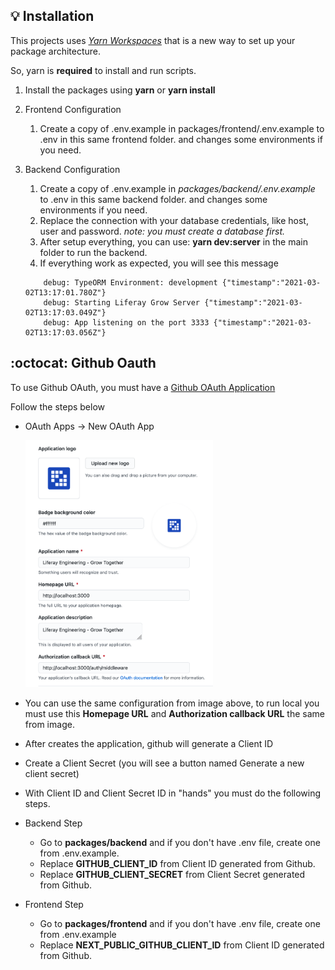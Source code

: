 ## :bulb: Installation 

This projects uses *[Yarn Workspaces](https://classic.yarnpkg.com/en/docs/workspaces/)* that is a new way to set up your package architecture.

So, yarn is **required** to install and run scripts.

1. Install the packages using **yarn** or **yarn install**
2. Frontend Configuration
    1. Create a copy of .env.example in packages/frontend/.env.example to .env in this same frontend folder. and changes some environments if you need.
3. Backend Configuration
    1. Create a copy of .env.example in *packages/backend/.env.example* to .env in this same backend folder. and changes some environments if you need.
    2. Replace the connection with your database credentials, like host, user and password. *note: you must create a database first.*
    3. After setup everything, you can use: **yarn dev:server** in the main folder to run the backend.
    4. If everything work as expected, you will see this message

    ```
        debug: TypeORM Environment: development {"timestamp":"2021-03-02T13:17:01.780Z"}
        debug: Starting Liferay Grow Server {"timestamp":"2021-03-02T13:17:03.049Z"}
        debug: App listening on the port 3333 {"timestamp":"2021-03-02T13:17:03.056Z"}
    ```

## :octocat: Github Oauth 

To use Github OAuth, you must have a [Github OAuth Application](https://github.com/settings/developers)

Follow the steps below

* OAuth Apps -> New OAuth App

  <img width="300" src="./application.png"/>

* You can use the same configuration from image above, to run local you must use this **Homepage URL** and **Authorization callback URL** the same from image.
* After creates the application, github will generate a Client ID
* Create a Client Secret (you will see a button named Generate a new client secret)
* With Client ID and Client Secret ID in "hands" you must do the following steps.
* Backend Step
    * Go to **packages/backend** and if you don't have .env file, create one from .env.example.
    * Replace **GITHUB_CLIENT_ID** from Client ID generated from Github.
    * Replace **GITHUB_CLIENT_SECRET** from Client Secret generated from Github.
* Frontend Step
    * Go to **packages/frontend** and if you don't have .env file, create one from .env.example
    * Replace **NEXT_PUBLIC_GITHUB_CLIENT_ID** from Client ID generated from Github. 
